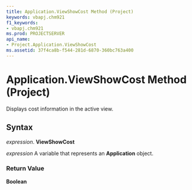 ```yaml
---
title: Application.ViewShowCost Method (Project)
keywords: vbapj.chm921
f1_keywords:
- vbapj.chm921
ms.prod: PROJECTSERVER
api_name:
- Project.Application.ViewShowCost
ms.assetid: 37f4ca8b-f544-281d-6870-360bc763a400
---
```



# Application.ViewShowCost Method (Project)

Displays cost information in the active view.


## Syntax

 _expression_. **ViewShowCost**

 _expression_ A variable that represents an **Application** object.


### Return Value

 **Boolean**


